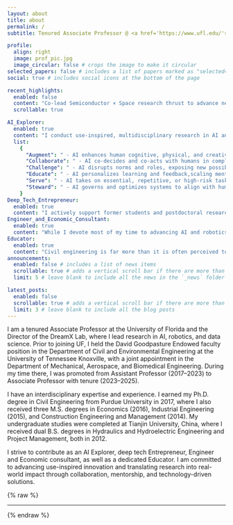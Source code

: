 ```yaml
---
layout: about
title: about
permalink: /
subtitle: Tenured Associate Professor @ <a href='https://www.ufl.edu/'>University of Florida</a>

profile:
  align: right
  image: prof_pic.jpg
  image_circular: false # crops the image to make it circular
selected_papers: false # includes a list of papers marked as "selected={true}"
social: true # includes social icons at the bottom of the page

recent_highlights:
  enabled: false
  content: "Co-lead Semiconductor × Space research thrust to advance next-generation sensors, actuators, and power systems for space applications through cutting-edge semiconductor innovation."
  scrollable: true

AI_Explorer:
  enabled: true
  content: "I conduct use-inspired, multidisciplinary research in AI and Robotics to create intelligent systems that augment, collaborate with, challenge, educate, serve, and steward (ACCESS) humanity and society. My goal is to advance AI that not only solves technical problems, but also reshapes how we live, work, learn, and govern—bridging research with real-world transformation."
  list:
    {
      "Augment": " - AI enhances human cognitive, physical, and creative abilities—empowering performance beyond natural limits.",
      "Collaborate": " - AI co-decides and co-acts with humans in complex, real-world tasks.",
      "Challenge": " - AI disrupts norms and roles, exposing new possibilities and prompting societal evolution.",
      "Educate": " - AI personalizes learning and feedback,scaling mentorship and accelerating skill growth.",
      "Serve": " - AI takes on essential, repetitive, or high-risk tasks, ensuring care and continuity.",
      "Steward": " - AI governs and optimizes systems to align with human values, advancing health, safety, security, and long-term societal well-being.",
    }
Deep_Tech_Entrepreneur:
  enabled: true
  content: "I actively support former students and postdoctoral researchers in launching deep-tech startups. I am also deeply engaged in commercializing our research by collaborating directly with customers, industry partners, investors, and university technology transfer offices to bring our innovations to market and drive real-world impact."
Engineer_and_Economic_Consultant:
  enabled: true
  content: "While I devote most of my time to advancing AI and robotics, I may occasionally engage in engineering and economics consulting when opportunities align with relevance, interest, and real-world impact. I approach these engagements not only as a contributor but also as a learner, leveraging them to extract use-case intelligence and structural insights that inform both research and innovation. In engineering, I provide expertise in construction, infrastructure, and energy systems, with a particular focus on data center design, delivery, and operations. In economics, I provide expertise in capital project planning, freight and logistics strategy, digital transformation, automation and technology adoption, as well as market and policy intelligence."
Educator:
  enabled: true
  content: "Civil engineering is far more than it is often perceived to be—“digging dirt,” “pouring concrete,” or “counting traffic.” It encompasses every dimension of what, where, and how we inhabit, sustain, and evolve life on Earth and beyond in daily life and under extreme conditions. It is a discipline fundamentally rooted in service to humanity and the advancement of civilization. As an educator, I view teaching not as the transfer of knowledge, but as a shared intellectual expedition. I engage with students across disciplines and levels, learning and evolving together as we envision and engineer the future of our natural and built environments. Together, we ground emerging technologies in the realities of how people live, move, connect, and create, transforming grand challenges into pathways for progress and lasting impact."
announcements:
  enabled: false # includes a list of news items
  scrollable: true # adds a vertical scroll bar if there are more than 3 news items
  limit: 5 # leave blank to include all the news in the `_news` folder

latest_posts:
  enabled: false
  scrollable: true # adds a vertical scroll bar if there are more than 3 new posts items
  limit: 3 # leave blank to include all the blog posts
---
```


I am a tenured Associate Professor at the University of Florida and the Director of the DreamX Lab, where I lead research in AI, robotics, and data science. Prior to joining UF, I held the David Goodpasture Endowed faculty position in the Department of Civil and Environmental Engineering at the University of Tennessee Knoxville, with a joint appointment in the Department of Mechanical, Aerospace, and Biomedical Engineering. During my time there, I was promoted from Assistant Professor (2017–2023) to Associate Professor with tenure (2023–2025).

I have an interdisciplinary expertise and experience. I earned my Ph.D. degree in Civil Engineering from Purdue University in 2017, where I also received three M.S. degrees in Economics (2016), Industrial Engineering (2015), and Construction Engineering and Management (2014). My undergraduate studies were completed at Tianjin University, China, where I received dual B.S. degrees in Hydraulics and Hydroelectric Engineering and Project Management, both in 2012.

I strive to contribute as an AI Explorer, deep tech Entrepreneur, Engineer and Economic consultant, as well as a dedicated Educator. I am committed to advancing use-inspired innovation and translating research into real-world impact through collaboration, mentorship, and technology-driven solutions.

{% raw %}<hr>{% endraw %}
